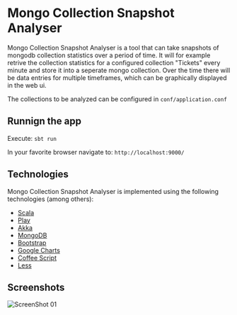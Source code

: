 # Mongo Collection Snapshot Analyser
Mongo Collection Snapshot Analyser is a tool that can take snapshots of mongodb collection statistics over a period of time.
It will for example retrive the collection statistics for a configured collection "Tickets" every minute and store it into a seperate mongo collection. 
Over the time there will be data entries for multiple timeframes, which can be graphically displayed in the web ui.

The collections to be analyzed can be configured in ```conf/application.conf```

## Runnign the app
Execute:
``` sbt run ```

In your favorite browser navigate to:
``` http://localhost:9000/ ```

## Technologies
Mongo Collection Snapshot Analyser is implemented using the following technologies (among others):
 * [Scala](http://www.scala-lang.org/)
 * [Play](http://www.playframework.com/)
 * [Akka](http://akka.io/)
 * [MongoDB](http://www.mongodb.com/)
 * [Bootstrap](http://getbootstrap.com/)
 * [Google Charts](https://developers.google.com/chart/)
 * [Coffee Script](http://coffeescript.org/)
 * [Less](http://lesscss.org/)

 ## Screenshots
![ScreenShot 01](screenshots/mcsa_screenshot_01.png)
